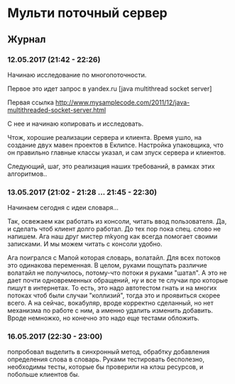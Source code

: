 # Мульти поточный сервер

## Журнал

### 12.05.2017 (21:42 - 22:26)

Начинаю исследование по многопоточности.

Первое это идет запрос в yandex.ru [java multithread socket server]

Первая ссылка http://www.mysamplecode.com/2011/12/java-multithreaded-socket-server.html

C нее и начинаю копировать и исследовать.

Чтож, хорошие реализации сервера и клиента.
Время ушло, на создание двух мавен проектов в Еклипсе.
Настройка упаковщика, что он правильно главные классы указал, и сам зпуск сервера и клиентов.

Следующий, шаг, это реализация наших требований, в рамках этих алгоритмов..

### 13.05.2017 (21:02 - 21:28 … 21:45 - 22:30)

Начинаем сегодня с идеи словаря…

Так, освежаем как работать из консоли, читать ввод пользователя.
Да, и сделать чтоб клиент долго работал.
До тех пор пока спец. слово не напишем.
Ага наш друг мистер mkyong как всегда помогает своими записками. И мы можем читать с консоли удобно.

Ага поигрался с Мапой которая словарь, волатайл. Для всех потоков это одинакова переменная.
В целом, руками пощупать различие волатайл не получилось, потому-что потоки я руками "шатал".
А это не дает почти одновременных обращений, ну и все те случаи про которые пишут в интернетах.
То есть, это надо автотестом гнать и на многих потоках чтоб были случаи "коллизий", тогда это и проявиться скорее всего.
А на сейчас, вокабуляр, вроде корректно сделанный, но нет механизма по работе с ним, а именно
удалить изменить добавить.
Вроде немножко, но конечно это надо еще тестами обложить.

### 16.05.2017 (22:30 - 23:00)

попробовал выделить в синхронный метод, обрабтку добавления определения слова в словарь.
Руками тестировать бесполезно, необходимы тесты, которые бы проверили на клэш ресурсов, и побольше клиентов бы.